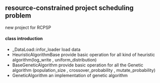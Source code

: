 ## resource-constrained project scheduling problem
 new project for RCPSP

#### class introduction
* _DataLoad::infor_loader
 load data
* HeuristicAlgorithmBase
 provide basic operation for all kind of heuristic algorithm(log_write , uniform_distribution)
* BaseGeneticAlgorithm
 provide basic operation for all the Genetic algorithm (population_size , crossover_probability , mutate_probability)
* GeneticAlgorithm
an implementation of genetic algorithm
